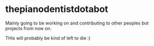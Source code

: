# thepianodentistdotabot
Mainly going to be working on and contributing to other peoples bot projects from now on.

THis will probably be kind of left to die :)
